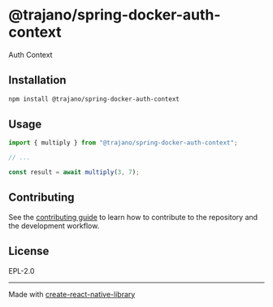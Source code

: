 # @trajano/spring-docker-auth-context
Auth Context
## Installation

```sh
npm install @trajano/spring-docker-auth-context
```

## Usage

```js
import { multiply } from "@trajano/spring-docker-auth-context";

// ...

const result = await multiply(3, 7);
```

## Contributing

See the [contributing guide](CONTRIBUTING.md) to learn how to contribute to the repository and the development workflow.

## License

EPL-2.0

---

Made with [create-react-native-library](https://github.com/callstack/react-native-builder-bob)

